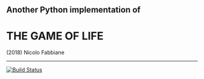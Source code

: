 ## Another Python implementation of
# THE GAME OF LIFE

(2018) Nicolo Fabbiane

* * *
[![Build Status](https://travis-ci.org/nfabbiane/pylife.svg?branch=master)](https://travis-ci.org/nfabbiane/pylife/builds)